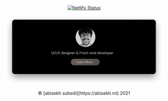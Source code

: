 <div align="center">

[![Netlify Status](https://api.netlify.com/api/v1/badges/36d1c342-99b8-41d0-86c7-2b622f8c2290/deploy-status)](https://app.netlify.com/sites/optimistic-almeida-3452c2/deploys)

</div>



<img src="Group 5.png">

<p align="center">&copy; [abisekh subedi](https://abisekh.ml) 2021
</p>

